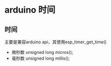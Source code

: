 # arduino 时间

## 时间
主要是兼容arduino api，其使用esp_timer_get_time()
* 微秒数
  unsigned long micros();
* 毫秒数
  unsigned long millis();